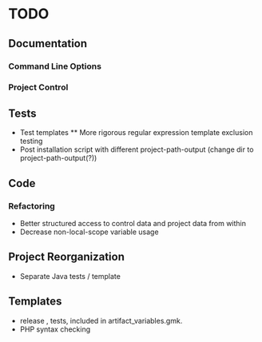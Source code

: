 # TODO

## Documentation

### Command Line Options

### Project Control


## Tests

* Test templates
** More rigorous regular expression template exclusion testing
* Post installation script with different project-path-output (change dir to project-path-output(?))

## Code

### Refactoring

* Better structured access to control data and project data from within
* Decrease non-local-scope variable usage 

## Project Reorganization

* Separate Java tests / template

## Templates

* release , tests, included in artifact_variables.gmk.
* PHP syntax checking
